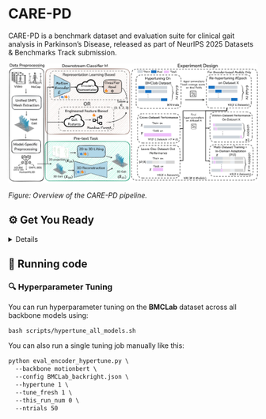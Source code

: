 # CARE-PD
CARE-PD is a benchmark dataset and evaluation suite for clinical gait analysis in Parkinson’s Disease, released as part of NeurIPS 2025 Datasets & Benchmarks Track submission.

![CARE-PD Pipeline](docs/diagram.png)

*Figure: Overview of the CARE-PD pipeline.*

## ⚙️ Get You Ready

<details>
  


```
git clone https://github.com/TaatiTeam/CARE-PD.git
cd CARE-PD
```
### 1️⃣ Install Dependencies

<!-- #### 🔹 Option 1: Install Using Conda (Recommended)
```
conda env create -n archgait -f environment.yml
conda activate archgait
``` -->

We tested our code on Python 3.9.21 and PyTorch 2.6.0

#### 🔹 Install Using Pip
```
python -m venv carepd
source carepd/bin/activate
pip install --upgrade pip
pip install -r requirements.txt
pip install torch==2.6.0+cu118 torchvision==0.21.0+cu118 --index-url https://download.pytorch.org/whl/cu118
```


### 2️⃣ Datasets setup
```
mkdir -p assets/datasets
```
Download the CARE-PD datasets from Dataverse and put them in the `assets/datasets` folder.

#### Preprocess Data
##### 🔹 h36m formats
<details>

Download preprocessed h36m formats from Dataverse  and put them in the `assets/datasets` folder.
Rename the folder:
```
mv assets/datasets/h36m_preprocessed assets/datasets/h36m
```
You can also preprocess all datasets with the following command but it might take quite some time:
```
bash scripts/preprocess_smpl2h36m.sh
```

</details>

##### 🔹 HumanML3D formats
<details>

Download preprocessed HumanML3D formats from Dataverse  and put them in the `assets/datasets` folder.
Rename the folder:
```
mv assets/datasets/HumanML3D_preprocessed assets/datasets/HumanML3D
```
You can also preprocess all datasets with the following command but it might take quite some time:
```
bash scripts/preprocess_smpl2humanml3d.sh
```
</details>

##### 🔹 6D rotation formats
<details>

Download preprocessed 6D rotation formats from Dataverse  and put them in the `assets/datasets` folder.
Rename the folder:
```
mv assets/datasets/6D_preprocessed assets/datasets/6D_SMPL
```
You can also preprocess all datasets with the following command but it might take quite some time:
```
bash scripts/preprocess_smpl2sixD.sh
```

</details>

Please also check [dataset.md](docs/dataset.md) for more information.

### 3️⃣ Models and Dependencies

#### Download Pre-trained Models
```
bash scripts/download_models.sh
```
Pretrained checkpoints will be downloaded in `assets/Pretrained_checkpoints`





</details>

## 🚀 Running code
</details>


### 🔍 Hyperparameter Tuning

You can run hyperparameter tuning on the **BMCLab** dataset across all backbone models using:

```
bash scripts/hypertune_all_models.sh
```

You can also run a single tuning job manually like this:

```
python eval_encoder_hypertune.py \
  --backbone motionbert \
  --config BMCLab_backright.json \
  --hypertune 1 \
  --tune_fresh 1 \
  --this_run_num 0 \
  --ntrials 50
```